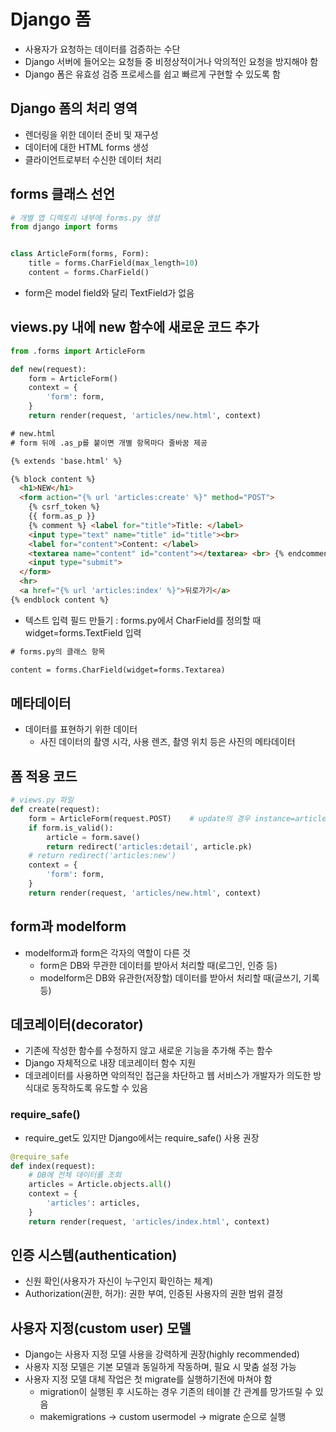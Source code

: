 # Django 폼

- 사용자가 요청하는 데이터를 검증하는 수단
- Django 서버에 들어오는 요청들 중 비정상적이거나 악의적인 요청을 방지해야 함
- Django 폼은 유효성 검증 프로세스를 쉽고 빠르게 구현할 수 있도록 함

## Django 폼의 처리 영역

- 렌더링을 위한 데이터 준비 및 재구성
- 데이터에 대한 HTML forms 생성
- 클라이언트로부터 수신한 데이터 처리

## forms 클래스 선언

```python
# 개별 앱 디렉토리 내부에 forms.py 생성
from django import forms


class ArticleForm(forms, Form):
    title = forms.CharField(max_length=10)
    content = forms.CharField()
```

- form은 model field와 달리 TextField가 없음

## views.py 내에 new 함수에 새로운 코드 추가

```python
from .forms import ArticleForm

def new(request):
    form = ArticleForm()
    context = {
        'form': form,
    }
    return render(request, 'articles/new.html', context)
```

```html
# new.html
# form 뒤에 .as_p를 붙이면 개별 항목마다 줄바꿈 제공

{% extends 'base.html' %}

{% block content %}
  <h1>NEW</h1>
  <form action="{% url 'articles:create' %}" method="POST">
    {% csrf_token %}
    {{ form.as_p }}
    {% comment %} <label for="title">Title: </label>
    <input type="text" name="title" id="title"><br>
    <label for="content">Content: </label>
    <textarea name="content" id="content"></textarea> <br> {% endcomment %}
    <input type="submit">
  </form>
  <hr>
  <a href="{% url 'articles:index' %}">뒤로가기</a>
{% endblock content %}
```

- 텍스트 입력 필드 만들기 : forms.py에서 CharField를 정의할 때 widget=forms.TextField 입력

```html
# forms.py의 클래스 항목

content = forms.CharField(widget=forms.Textarea)
```

## 메타데이터

- 데이터를 표현하기 위한 데이터
    - 사진 데이터의 촬영 시각, 사용 렌즈, 촬영 위치 등은 사진의 메타데이터
    
## 폼 적용 코드

```python
# views.py 파일
def create(request):
    form = ArticleForm(request.POST)    # update의 경우 instance=article 추가
    if form.is_valid():
        article = form.save()
        return redirect('articles:detail', article.pk)
    # return redirect('articles:new')
    context = {
        'form': form,
    }
    return render(request, 'articles/new.html', context)
```

## form과 modelform

- modelform과 form은 각자의 역할이 다른 것
    - form은 DB와 무관한 데이터를 받아서 처리할 때(로그인, 인증 등)
    - modelform은 DB와 유관한(저장할) 데이터를 받아서 처리할 때(글쓰기, 기록 등)
  
## 데코레이터(decorator)

- 기존에 작성한 함수를 수정하지 않고 새로운 기능을 추가해 주는 함수
- Django 자체적으로 내장 데코레이터 함수 지원
- 데코레이터를 사용하면 악의적인 접근을 차단하고 웹 서비스가 개발자가 의도한 방식대로 동작하도록 유도할 수 있음

### require_safe()

- require_get도 있지만 Django에서는 require_safe() 사용 권장

```python
@require_safe
def index(request):
    # DB에 전체 데이터를 조회
    articles = Article.objects.all()
    context = {
        'articles': articles,
    }
    return render(request, 'articles/index.html', context)
```

## 인증 시스템(authentication)

- 신원 확인(사용자가 자신이 누구인지 확인하는 체계)
- Authorization(권한, 허가): 권한 부여, 인증된 사용자의 권한 범위 결정

## 사용자 지정(custom user) 모델

- Django는 사용자 지정 모델 사용을 강력하게 권장(highly recommended)
- 사용자 지정 모델은 기본 모델과 동일하게 작동하며, 필요 시 맞춤 설정 가능
- 사용자 지정 모델 대체 작업은 첫 migrate를 실행하기전에 마쳐야 함
  - migration이 실행된 후 시도하는 경우 기존의 테이블 간 관계를 망가뜨릴 수 있음
  - makemigrations -> custom usermodel -> migrate 순으로 실행
